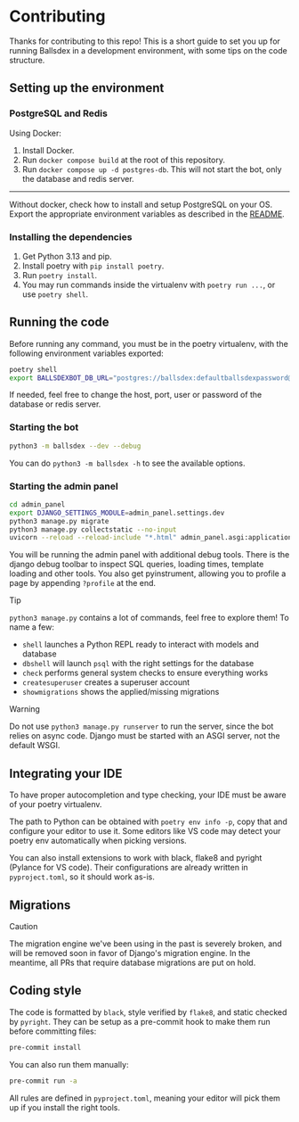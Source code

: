 # Contributing

Thanks for contributing to this repo! This is a short guide to set you up for running Ballsdex in
a development environment, with some tips on the code structure.

## Setting up the environment

### PostgreSQL and Redis

Using Docker:

1. Install Docker.
2. Run `docker compose build` at the root of this repository.
3. Run `docker compose up -d postgres-db`. This will not start the bot, only the
   database and redis server.

----

Without docker, check how to install and setup PostgreSQL on your OS.
Export the appropriate environment variables as described in the
[README](README.md#without-docker).

### Installing the dependencies

1. Get Python 3.13 and pip.
2. Install poetry with `pip install poetry`.
3. Run `poetry install`.
4. You may run commands inside the virtualenv with `poetry run ...`, or use `poetry shell`.

## Running the code

Before running any command, you must be in the poetry virtualenv, with the following
environment variables exported:

```bash
poetry shell
export BALLSDEXBOT_DB_URL="postgres://ballsdex:defaultballsdexpassword@localhost:5432/ballsdex"
```

If needed, feel free to change the host, port, user or password of the database or redis server.

### Starting the bot

```bash
python3 -m ballsdex --dev --debug
```

You can do `python3 -m ballsdex -h` to see the available options.

### Starting the admin panel

```bash
cd admin_panel
export DJANGO_SETTINGS_MODULE=admin_panel.settings.dev
python3 manage.py migrate
python3 manage.py collectstatic --no-input
uvicorn --reload --reload-include "*.html" admin_panel.asgi:application
```

You will be running the admin panel with additional debug tools. There is the django debug
toolbar to inspect SQL queries, loading times, template loading and other tools. You also get
pyinstrument, allowing you to profile a page by appending `?profile` at the end.

> [!TIP]
> `python3 manage.py` contains a lot of commands, feel free to explore them! To name a few:
>
> - `shell` launches a Python REPL ready to interact with models and database
> - `dbshell` will launch `psql` with the right settings for the database
> - `check` performs general system checks to ensure everything works
> - `createsuperuser` creates a superuser account
> - `showmigrations` shows the applied/missing migrations

> [!WARNING]
> Do not use `python3 manage.py runserver` to run the server, since the bot relies on async code.
> Django must be started with an ASGI server, not the default WSGI.

## Integrating your IDE

To have proper autocompletion and type checking, your IDE must be aware of your poetry virtualenv.

The path to Python can be obtained with `poetry env info -p`, copy that and configure your editor
to use it. Some editors like VS code may detect your poetry env automatically when picking
versions.

You can also install extensions to work with black, flake8 and pyright (Pylance for VS code).
Their configurations are already written in `pyproject.toml`, so it should work as-is.

## Migrations

> [!CAUTION]
> The migration engine we've been using in the past is severely broken, and will be removed soon
> in favor of Django's migration engine. In the meantime, all PRs that require database migrations
> are put on hold.

## Coding style

The code is formatted by `black`, style verified by `flake8`, and static checked by `pyright`.
They can be setup as a pre-commit hook to make them run before committing files:

```sh
pre-commit install
```

You can also run them manually:

```sh
pre-commit run -a
```

All rules are defined in `pyproject.toml`, meaning your editor will pick them up if you install
the right tools.
